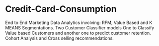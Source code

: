 # Credit-Card-Consumption
End to End Marketing Data Analytics involving: RFM, Value Based and K MEANS Segmentations. Two Customer Classifier models One to Classify Value based Customers and another one to predict customer retention. Cohort Analysis and Cross selling recommendations.
